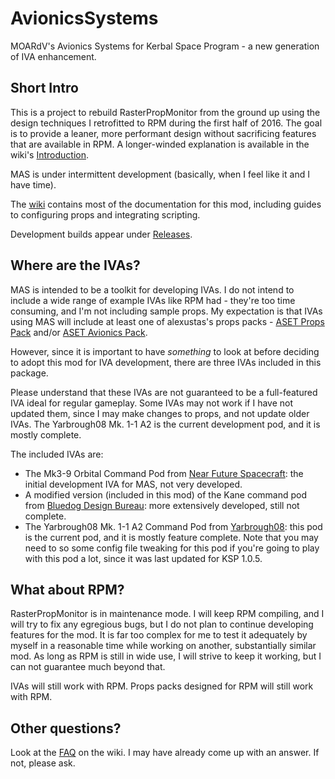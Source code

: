 # AvionicsSystems
MOARdV's Avionics Systems for Kerbal Space Program - a new generation of IVA enhancement.

## Short Intro

This is a project to rebuild RasterPropMonitor
from the ground up using the design techniques I retrofitted to RPM during the first half
of 2016.  The goal is to provide a leaner, more performant design without sacrificing
features that are available in RPM.  A longer-winded explanation is available in the
wiki's [Introduction](https://github.com/MOARdV/AvionicsSystems/wiki/Introduction).

MAS is under intermittent development (basically, when I feel like it and I have time).

The [wiki](https://github.com/MOARdV/AvionicsSystems/wiki) contains most of the documentation for this mod, including guides to
configuring props and integrating scripting.

Development builds appear under [Releases](https://github.com/MOARdV/AvionicsSystems/releases).

## Where are the IVAs?

MAS is intended to be a toolkit for developing IVAs.  I do not intend to include a wide range of example
IVAs like RPM had - they're too time consuming, and I'm not including sample props.  My expectation is that
IVAs using MAS will include at least one of alexustas's props packs - [ASET Props Pack](http://forum.kerbalspaceprogram.com/index.php?/topic/116430-aset-props-pack-v14-for-the-modders-who-create-iva/) and/or
[ASET Avionics Pack](http://forum.kerbalspaceprogram.com/index.php?/topic/116479-aset-avionics-pack-v-20-for-the-modders-who-create-iva/).

However, since it is important to have *something* to look at before deciding to adopt this mod for IVA
development, there are three IVAs included in this package.

Please understand that these IVAs are
not guaranteed to be a full-featured IVA ideal for regular gameplay.  Some IVAs may not
work if I have not updated them, since I may make changes to props, and not update older IVAs.
The Yarbrough08 Mk. 1-1 A2 is the current development pod, and it is mostly complete.

The included IVAs are:

* The Mk3-9 Orbital Command Pod from [Near Future Spacecraft](http://forum.kerbalspaceprogram.com/index.php?/topic/155465-130-near-future-technologies-new-pack-nf-launch-vehicles/):
the initial development IVA for MAS, not very developed.
* A modified version (included in this mod) of the Kane command pod from [Bluedog Design Bureau](http://forum.kerbalspaceprogram.com/index.php?/topic/122020-13-bluedog-design-bureau-stockalike-saturn-apollo-and-more-v12-текстура-3jun2017/):
more extensively developed, still not complete.
* The Yarbrough08 Mk. 1-1 A2 Command Pod from [Yarbrough08](http://forum.kerbalspaceprogram.com/index.php?/topic/88604-wip-105-2-kerbal-command-pod-mk-1-1-a2-alpha-04-spacedock/):
this pod is the current pod, and it is mostly feature complete.  Note that you may need to so some config file tweaking for this pod if you're
going to play with this pod a lot, since it was last updated for KSP 1.0.5.

## What about RPM?

RasterPropMonitor is in maintenance mode.  I will keep RPM compiling, and I will try to fix any
egregious bugs, but I do not plan to continue developing features for the mod.  It is far too
complex for me to test it adequately by myself in a reasonable time while working on another,
substantially similar mod.  As long as RPM is still
in wide use, I will strive to keep it working, but I can not guarantee much beyond that.

IVAs will still work with RPM.  Props packs designed for RPM will still work with RPM.

## Other questions?

Look at the [FAQ](https://github.com/MOARdV/AvionicsSystems/wiki/FAQ) on the wiki.  I may have already come up with an answer.  If not, please ask.
